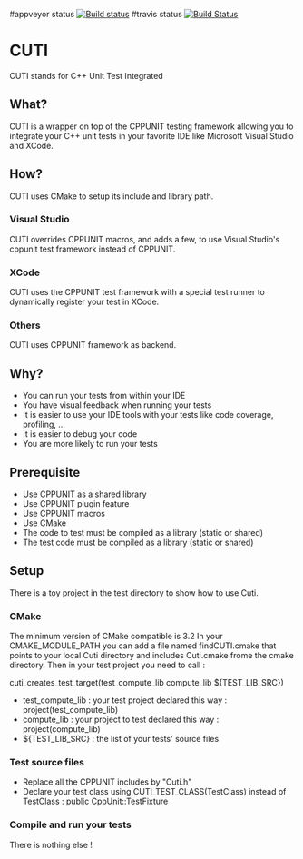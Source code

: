 #appveyor status
[![Build status](https://ci.appveyor.com/api/projects/status/g8h805xifcsauo9x/branch/master?svg=true)](https://ci.appveyor.com/project/k-brac/cuti/branch/master)
#travis status
[![Build Status](https://travis-ci.org/k-brac/CUTI.svg?branch=master)](https://travis-ci.org/k-brac/CUTI)

# CUTI
CUTI stands for C++ Unit Test Integrated

## What?
CUTI is a wrapper on top of the CPPUNIT testing framework allowing you to integrate your C++ unit tests in your favorite IDE like Microsoft Visual Studio and XCode.

## How?
CUTI uses CMake to setup its include and library path.

### Visual Studio
CUTI overrides CPPUNIT macros, and adds a few, to use Visual Studio's cppunit test framework instead of CPPUNIT.

### XCode
CUTI uses the CPPUNIT test framework with a special test runner to dynamically register your test in XCode.

### Others
CUTI uses CPPUNIT framework as backend.

## Why?
* You can run your tests from within your IDE
* You have visual feedback when running your tests
* It is easier to use your IDE tools with your tests like code coverage, profiling, ...
* It is easier to debug your code
* You are more likely to run your tests

## Prerequisite
* Use CPPUNIT as a shared library
* Use CPPUNIT plugin feature
* Use CPPUNIT macros
* Use CMake
* The code to test must be compiled as a library (static or shared)
* The test code must be compiled as a library (static or shared)

## Setup
There is a toy project in the test directory to show how to use Cuti.

### CMake
The minimum version of CMake compatible is 3.2
In your CMAKE_MODULE_PATH you can add a file named findCUTI.cmake that points to your local Cuti directory and includes Cuti.cmake frome the cmake directory.
Then in your test project you need to call :

cuti_creates_test_target(test_compute_lib compute_lib ${TEST_LIB_SRC})

* test_compute_lib : your test project declared this way : project(test_compute_lib)
* compute_lib : your project to test declared this way : project(compute_lib)
* ${TEST_LIB_SRC} : the list of your tests' source files

### Test source files
* Replace all the CPPUNIT includes by "Cuti.h"
* Declare your test class using CUTI_TEST_CLASS(TestClass) instead of TestClass : public CppUnit::TestFixture

### Compile and run your tests
There is nothing else !

